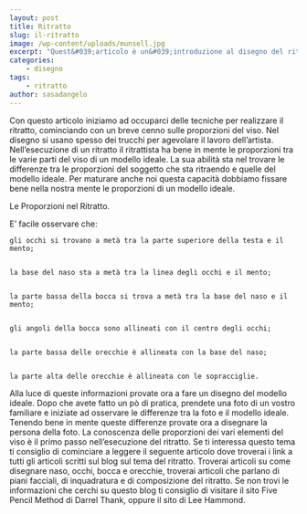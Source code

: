 ```yaml
---
layout: post
title: Ritratto
slug: il-ritratto
image: /wp-content/uploads/munsell.jpg
excerpt: "Quest&#039;articolo è un&#039;introduzione al disegno del ritratto. In esso troverai la descrizione delle diverse proporzioni tra i vari elementi del volto."
categories:
    - disegno
tags:
    - ritratto
author: sasadangelo
---
```




  Con questo articolo iniziamo ad occuparci delle tecniche per realizzare il ritratto, cominciando con un breve cenno sulle proporzioni del viso. Nel disegno si usano spesso dei trucchi per agevolare il lavoro dell&#8217;artista. Nell&#8217;esecuzione di un ritratto il ritrattista ha bene in mente le proporzioni tra le varie parti del viso di un modello ideale. La sua abilità sta nel trovare le differenze tra le proporzioni del soggetto che sta ritraendo e quelle del modello ideale. Per maturare anche noi questa capacità dobbiamo fissare bene nella nostra mente le proporzioni di un modello ideale.



  



  Le Proporzioni nel Ritratto.



  E&#8217; facile osservare che:



  
    gli occhi si trovano a metà tra la parte superiore della testa e il mento;
  
  
    la base del naso sta a metà tra la linea degli occhi e il mento;
  
  
    la parte bassa della bocca si trova a metà tra la base del naso e il mento;
  
  
    gli angoli della bocca sono allineati con il centro degli occhi;
  
  
    la parte bassa delle orecchie è allineata con la base del naso;
  
  
    la parte alta delle orecchie è allineata con le sopracciglie.
  



  Alla luce di queste informazioni provate ora a fare un disegno del modello ideale. Dopo che avete fatto un pò di pratica, prendete una foto di un vostro familiare e iniziate ad osservare le differenze tra la foto e il modello ideale. Tenendo bene in mente queste differenze provate ora a disegnare la persona della foto. La conoscenza delle proporzioni dei vari elementi del viso è il primo passo nell&#8217;esecuzione del ritratto. Se ti interessa questo tema ti consiglio di cominciare a leggere il seguente articolo dove troverai i link a tutti gli articoli scritti sul blog sul tema del ritratto. Troverai articoli su come disegnare naso, occhi, bocca e orecchie, troverai articoli che parlano di piani facciali, di inquadratura e di composizione del ritratto. Se non trovi le informazioni che cerchi su questo blog ti consiglio di visitare il sito Five Pencil Method di Darrel Thank, oppure il sito di Lee Hammond.

